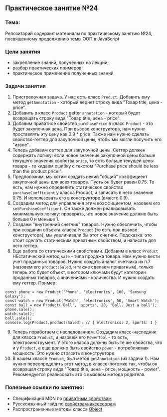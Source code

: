 ## Практическое занятие №24

### Тема:

Репозитарий содержит материалы по практическому занятию №24, посвященному продолжению темы ООП в JavaScript

### Цели занятия
- закрепление знаний, полученных на лекции;
- разбор практических примеров;
- практическое применение полученных знаний.

### Задачи занятия
1. Пристрелочная задача. У нас есть класс `Product`. Добавить ему метод `getAnnotation` - который вернет строку вида "Товар title, цена - price".
2. Добавить в класс `Product` getter `annotation` - который будет возвращать строку вида "Товар title, цена - price".
3. Добавим приватное свойство `purchasePrice` в класс `Product` - это будет закупочная цена. При вызове конструктора, нам нужнл проставлять эту цену как 0.9 * price. Также нам нужно сделать свойство-геттер для закупочной цены, чтобы мы могли получить его "извне".
4. Теперь добавим сеттер для закупочной цены. Сеттер должен содержать логику: если новое значение закупочной цены больше текущего значения свойства `price`, то есть больше текущей цены товара - то кидаем ошибку с текстом "Purchase price should be less than the product price!".
5. Предположим, мы хотим создать некий "общий" коэффициент закупочной цены для всех товаров. Пусть он будет равен 0.75. То есть, нам нужно определить статическое свойство `purchaseCoefficient` у класса Product, и записать в него значение 0.75. И использовать его в конструкторе (вместо 0.9).
6. Создадим метод для управления этим коэффициентом, назовем его `setPurchaseCoefficient`. Он также должен реализовывать минимальную логику: проверять, что новое значение должно быть больше 0 и меньше 1.
7. Создаем "внутренний счетчик" товаров. Нужно обеспечить, чтобы при создании объекта класса `Product` (то есть при вызове конструктора), мы увеличивали бы этот счетчик. Подсказка: это стоит сделать статическим приватным свойством, и написать для него геттер.
8. Еще работа со статическими свойствами. Добавим в класс `Product` НЕстатический метод `sale` - типа продажа товара. Нам нужно вести учет проданных товаров. Нужно создать аналог счетчика из п.7 (назовем его `productsSaled`, и также сделаем приватным), только теперь это будет объект, в котором ключами будут категории проданных товаров, а значениями - количества. И нужно создать ему геттер. Пример:
```
const phone = new Product('Phone', 'electronics', 100, 'Samsung Galaxy');
const watch = new Product('Watch', 'electronics', 50, 'Smart Watch');
const ball = new Product('Ball', 'sports', 20, 'Ball. Just a ball');
phone.sale();
watch.sale();
ball.sale();
console.log(Product.productsSaled); // { electronics: 2, sports: 1 }
```
9. Теперь поработаем с наследованием. Создадим класс-наследник для класса `Product`, и назовем его `PowerTool` - то есть, электроинструмент. У этого класса должны быть те же свойства, что и у `Product`, а еще должно быть свойство `power` - потребляемая мощность. Это нужно отразить в конструкторе.
10. В нашем классе `Product`, был метод `getAnnotation` (из задачи 1). Нам нужно переопределить этот метод в классе-потомке так, чтобы он возвращал строку вида "Товар title, цена - price, мощность - power". Рекомендуется реализовать это с вызовом метода родителя.

### Полезные ссылки по занятию:
 - Спецификация MDN по [приватным свойствам](https://developer.mozilla.org/en-US/docs/Web/JavaScript/Reference/Classes/Private_class_fields)
 - Русскоязычный гайд по [свойствам-аксессорам](https://learn.javascript.ru/property-accessors)
 - Распространенные методы класса [Object](https://learn.javascript.ru/keys-values-entries)